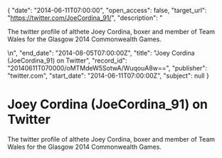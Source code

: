 {
  "date": "2014-06-11T07:00:00", 
  "open_access": false, 
  "target_url": "https://twitter.com/JoeCordina_91/", 
  "description": "<p>The twitter profile of althete Joey Cordina, boxer and member of Team Wales for the Glasgow 2014 Commonwealth Games.</p>\n", 
  "end_date": "2014-08-05T07:00:00Z", 
  "title": "Joey Cordina (JoeCordina_91) on Twitter", 
  "record_id": "20140611T070000/oMTMdeW5SotwA/WuqouA8w==", 
  "publisher": "twitter.com", 
  "start_date": "2014-06-11T07:00:00Z", 
  "subject": null
}

# Joey Cordina (JoeCordina_91) on Twitter

<p>The twitter profile of althete Joey Cordina, boxer and member of Team Wales for the Glasgow 2014 Commonwealth Games.</p>
